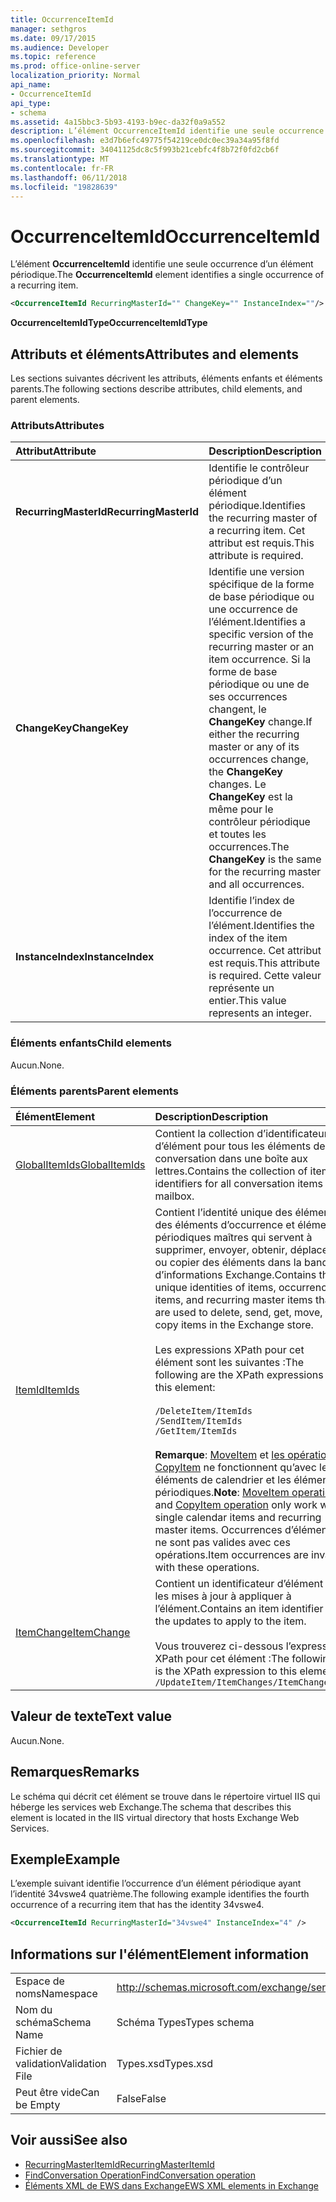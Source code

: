 ```yaml
---
title: OccurrenceItemId
manager: sethgros
ms.date: 09/17/2015
ms.audience: Developer
ms.topic: reference
ms.prod: office-online-server
localization_priority: Normal
api_name:
- OccurrenceItemId
api_type:
- schema
ms.assetid: 4a15bbc3-5b93-4193-b9ec-da32f0a9a552
description: L’élément OccurrenceItemId identifie une seule occurrence d’un élément périodique.
ms.openlocfilehash: e3d7b6efc49775f54219ce0dc0ec39a34a95f8fd
ms.sourcegitcommit: 34041125dc8c5f993b21cebfc4f8b72f0fd2cb6f
ms.translationtype: MT
ms.contentlocale: fr-FR
ms.lasthandoff: 06/11/2018
ms.locfileid: "19828639"
---
```

# <a name="occurrenceitemid"></a><span data-ttu-id="f4b3c-103">OccurrenceItemId</span><span class="sxs-lookup"><span data-stu-id="f4b3c-103">OccurrenceItemId</span></span>

<span data-ttu-id="f4b3c-104">L’élément **OccurrenceItemId** identifie une seule occurrence d’un élément périodique.</span><span class="sxs-lookup"><span data-stu-id="f4b3c-104">The **OccurrenceItemId** element identifies a single occurrence of a recurring item.</span></span> 
  
```XML
<OccurrenceItemId RecurringMasterId="" ChangeKey="" InstanceIndex=""/>
```

<span data-ttu-id="f4b3c-105">**OccurrenceItemIdType**</span><span class="sxs-lookup"><span data-stu-id="f4b3c-105">**OccurrenceItemIdType**</span></span>

## <a name="attributes-and-elements"></a><span data-ttu-id="f4b3c-106">Attributs et éléments</span><span class="sxs-lookup"><span data-stu-id="f4b3c-106">Attributes and elements</span></span>

<span data-ttu-id="f4b3c-107">Les sections suivantes décrivent les attributs, éléments enfants et éléments parents.</span><span class="sxs-lookup"><span data-stu-id="f4b3c-107">The following sections describe attributes, child elements, and parent elements.</span></span>
  
### <a name="attributes"></a><span data-ttu-id="f4b3c-108">Attributs</span><span class="sxs-lookup"><span data-stu-id="f4b3c-108">Attributes</span></span>

|<span data-ttu-id="f4b3c-109">**Attribut**</span><span class="sxs-lookup"><span data-stu-id="f4b3c-109">**Attribute**</span></span>|<span data-ttu-id="f4b3c-110">**Description**</span><span class="sxs-lookup"><span data-stu-id="f4b3c-110">**Description**</span></span>|
|:-----|:-----|
|<span data-ttu-id="f4b3c-111">**RecurringMasterId**</span><span class="sxs-lookup"><span data-stu-id="f4b3c-111">**RecurringMasterId**</span></span> <br/> |<span data-ttu-id="f4b3c-112">Identifie le contrôleur périodique d’un élément périodique.</span><span class="sxs-lookup"><span data-stu-id="f4b3c-112">Identifies the recurring master of a recurring item.</span></span> <span data-ttu-id="f4b3c-113">Cet attribut est requis.</span><span class="sxs-lookup"><span data-stu-id="f4b3c-113">This attribute is required.</span></span>  <br/> |
|<span data-ttu-id="f4b3c-114">**ChangeKey**</span><span class="sxs-lookup"><span data-stu-id="f4b3c-114">**ChangeKey**</span></span> <br/> |<span data-ttu-id="f4b3c-115">Identifie une version spécifique de la forme de base périodique ou une occurrence de l’élément.</span><span class="sxs-lookup"><span data-stu-id="f4b3c-115">Identifies a specific version of the recurring master or an item occurrence.</span></span> <span data-ttu-id="f4b3c-116">Si la forme de base périodique ou une de ses occurrences changent, le **ChangeKey** change.</span><span class="sxs-lookup"><span data-stu-id="f4b3c-116">If either the recurring master or any of its occurrences change, the **ChangeKey** changes.</span></span> <span data-ttu-id="f4b3c-117">Le **ChangeKey** est la même pour le contrôleur périodique et toutes les occurrences.</span><span class="sxs-lookup"><span data-stu-id="f4b3c-117">The **ChangeKey** is the same for the recurring master and all occurrences.</span></span>  <br/> |
|<span data-ttu-id="f4b3c-118">**InstanceIndex**</span><span class="sxs-lookup"><span data-stu-id="f4b3c-118">**InstanceIndex**</span></span> <br/> |<span data-ttu-id="f4b3c-119">Identifie l’index de l’occurrence de l’élément.</span><span class="sxs-lookup"><span data-stu-id="f4b3c-119">Identifies the index of the item occurrence.</span></span> <span data-ttu-id="f4b3c-120">Cet attribut est requis.</span><span class="sxs-lookup"><span data-stu-id="f4b3c-120">This attribute is required.</span></span> <span data-ttu-id="f4b3c-121">Cette valeur représente un entier.</span><span class="sxs-lookup"><span data-stu-id="f4b3c-121">This value represents an integer.</span></span>  <br/> |
   
### <a name="child-elements"></a><span data-ttu-id="f4b3c-122">Éléments enfants</span><span class="sxs-lookup"><span data-stu-id="f4b3c-122">Child elements</span></span>

<span data-ttu-id="f4b3c-123">Aucun.</span><span class="sxs-lookup"><span data-stu-id="f4b3c-123">None.</span></span>
  
### <a name="parent-elements"></a><span data-ttu-id="f4b3c-124">Éléments parents</span><span class="sxs-lookup"><span data-stu-id="f4b3c-124">Parent elements</span></span>

|<span data-ttu-id="f4b3c-125">**Élément**</span><span class="sxs-lookup"><span data-stu-id="f4b3c-125">**Element**</span></span>|<span data-ttu-id="f4b3c-126">**Description**</span><span class="sxs-lookup"><span data-stu-id="f4b3c-126">**Description**</span></span>|
|:-----|:-----|
|[<span data-ttu-id="f4b3c-127">GlobalItemIds</span><span class="sxs-lookup"><span data-stu-id="f4b3c-127">GlobalItemIds</span></span>](globalitemids.md) <br/> |<span data-ttu-id="f4b3c-128">Contient la collection d’identificateurs d’élément pour tous les éléments de conversation dans une boîte aux lettres.</span><span class="sxs-lookup"><span data-stu-id="f4b3c-128">Contains the collection of item identifiers for all conversation items in a mailbox.</span></span>  <br/> |
|[<span data-ttu-id="f4b3c-129">ItemId</span><span class="sxs-lookup"><span data-stu-id="f4b3c-129">ItemIds</span></span>](itemids.md) <br/> | <span data-ttu-id="f4b3c-130">Contient l’identité unique des éléments, des éléments d’occurrence et éléments périodiques maîtres qui servent à supprimer, envoyer, obtenir, déplacer ou copier des éléments dans la banque d’informations Exchange.</span><span class="sxs-lookup"><span data-stu-id="f4b3c-130">Contains the unique identities of items, occurrence items, and recurring master items that are used to delete, send, get, move, or copy items in the Exchange store.</span></span> <br/><br/><span data-ttu-id="f4b3c-131">Les expressions XPath pour cet élément sont les suivantes :</span><span class="sxs-lookup"><span data-stu-id="f4b3c-131">The following are the XPath expressions to this element:</span></span> <br/><br/>  `/DeleteItem/ItemIds` <br/>  `/SendItem/ItemIds` <br/>  `/GetItem/ItemIds` <br/><br/><span data-ttu-id="f4b3c-132">**Remarque**: [MoveItem](moveitem-operation.md) et [les opérations CopyItem](copyitem-operation.md) ne fonctionnent qu’avec les éléments de calendrier et les éléments périodiques.</span><span class="sxs-lookup"><span data-stu-id="f4b3c-132">**Note**:  [MoveItem operation](moveitem-operation.md) and [CopyItem operation](copyitem-operation.md) only work with single calendar items and recurring master items.</span></span> <span data-ttu-id="f4b3c-133">Occurrences d’élément ne sont pas valides avec ces opérations.</span><span class="sxs-lookup"><span data-stu-id="f4b3c-133">Item occurrences are invalid with these operations.</span></span>           |
|[<span data-ttu-id="f4b3c-134">ItemChange</span><span class="sxs-lookup"><span data-stu-id="f4b3c-134">ItemChange</span></span>](itemchange.md) <br/> |<span data-ttu-id="f4b3c-135">Contient un identificateur d’élément et les mises à jour à appliquer à l’élément.</span><span class="sxs-lookup"><span data-stu-id="f4b3c-135">Contains an item identifier and the updates to apply to the item.</span></span><br/><br/> <span data-ttu-id="f4b3c-136">Vous trouverez ci-dessous l’expression XPath pour cet élément :</span><span class="sxs-lookup"><span data-stu-id="f4b3c-136">The following is the XPath expression to this element:</span></span>  <br/>  `/UpdateItem/ItemChanges/ItemChange[i]` <br/> |
   
## <a name="text-value"></a><span data-ttu-id="f4b3c-137">Valeur de texte</span><span class="sxs-lookup"><span data-stu-id="f4b3c-137">Text value</span></span>

<span data-ttu-id="f4b3c-138">Aucun.</span><span class="sxs-lookup"><span data-stu-id="f4b3c-138">None.</span></span>
  
## <a name="remarks"></a><span data-ttu-id="f4b3c-139">Remarques</span><span class="sxs-lookup"><span data-stu-id="f4b3c-139">Remarks</span></span>

<span data-ttu-id="f4b3c-140">Le schéma qui décrit cet élément se trouve dans le répertoire virtuel IIS qui héberge les services web Exchange.</span><span class="sxs-lookup"><span data-stu-id="f4b3c-140">The schema that describes this element is located in the IIS virtual directory that hosts Exchange Web Services.</span></span>
  
## <a name="example"></a><span data-ttu-id="f4b3c-141">Exemple</span><span class="sxs-lookup"><span data-stu-id="f4b3c-141">Example</span></span>

<span data-ttu-id="f4b3c-142">L’exemple suivant identifie l’occurrence d’un élément périodique ayant l’identité 34vswe4 quatrième.</span><span class="sxs-lookup"><span data-stu-id="f4b3c-142">The following example identifies the fourth occurrence of a recurring item that has the identity 34vswe4.</span></span>
  
```XML
<OccurrenceItemId RecurringMasterId="34vswe4" InstanceIndex="4" />
```

## <a name="element-information"></a><span data-ttu-id="f4b3c-143">Informations sur l'élément</span><span class="sxs-lookup"><span data-stu-id="f4b3c-143">Element information</span></span>

|||
|:-----|:-----|
|<span data-ttu-id="f4b3c-144">Espace de noms</span><span class="sxs-lookup"><span data-stu-id="f4b3c-144">Namespace</span></span>  <br/> |http://schemas.microsoft.com/exchange/services/2006/types  <br/> |
|<span data-ttu-id="f4b3c-145">Nom du schéma</span><span class="sxs-lookup"><span data-stu-id="f4b3c-145">Schema Name</span></span>  <br/> |<span data-ttu-id="f4b3c-146">Schéma Types</span><span class="sxs-lookup"><span data-stu-id="f4b3c-146">Types schema</span></span>  <br/> |
|<span data-ttu-id="f4b3c-147">Fichier de validation</span><span class="sxs-lookup"><span data-stu-id="f4b3c-147">Validation File</span></span>  <br/> |<span data-ttu-id="f4b3c-148">Types.xsd</span><span class="sxs-lookup"><span data-stu-id="f4b3c-148">Types.xsd</span></span>  <br/> |
|<span data-ttu-id="f4b3c-149">Peut être vide</span><span class="sxs-lookup"><span data-stu-id="f4b3c-149">Can be Empty</span></span>  <br/> |<span data-ttu-id="f4b3c-150">False</span><span class="sxs-lookup"><span data-stu-id="f4b3c-150">False</span></span>  <br/> |
   
## <a name="see-also"></a><span data-ttu-id="f4b3c-151">Voir aussi</span><span class="sxs-lookup"><span data-stu-id="f4b3c-151">See also</span></span>

- [<span data-ttu-id="f4b3c-152">RecurringMasterItemId</span><span class="sxs-lookup"><span data-stu-id="f4b3c-152">RecurringMasterItemId</span></span>](recurringmasteritemid.md)
- [<span data-ttu-id="f4b3c-153">FindConversation Operation</span><span class="sxs-lookup"><span data-stu-id="f4b3c-153">FindConversation operation</span></span>](findconversation-operation.md)
- [<span data-ttu-id="f4b3c-154">Éléments XML de EWS dans Exchange</span><span class="sxs-lookup"><span data-stu-id="f4b3c-154">EWS XML elements in Exchange</span></span>](ews-xml-elements-in-exchange.md)

